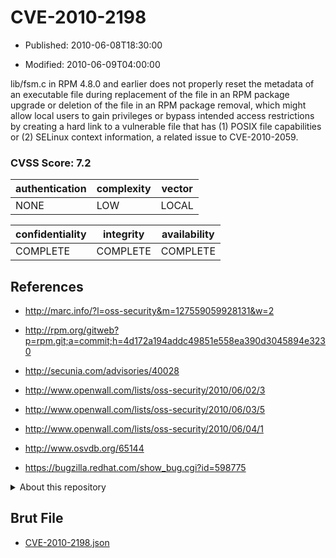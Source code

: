 # CVE-2010-2198

- Published: 2010-06-08T18:30:00

- Modified: 2010-06-09T04:00:00

lib/fsm.c in RPM 4.8.0 and earlier does not properly reset the metadata of an executable file during replacement of the file in an RPM package upgrade or deletion of the file in an RPM package removal, which might allow local users to gain privileges or bypass intended access restrictions by creating a hard link to a vulnerable file that has (1) POSIX file capabilities or (2) SELinux context information, a related issue to CVE-2010-2059.

### CVSS Score: **7.2**

| authentication | complexity | vector |
| --- | --- | --- |
| NONE | LOW | LOCAL |

| confidentiality | integrity | availability |
| --- | --- | --- |
| COMPLETE | COMPLETE | COMPLETE |

## References

* http://marc.info/?l=oss-security&m=127559059928131&w=2

* http://rpm.org/gitweb?p=rpm.git;a=commit;h=4d172a194addc49851e558ea390d3045894e3230

* http://secunia.com/advisories/40028

* http://www.openwall.com/lists/oss-security/2010/06/02/3

* http://www.openwall.com/lists/oss-security/2010/06/03/5

* http://www.openwall.com/lists/oss-security/2010/06/04/1

* http://www.osvdb.org/65144

* https://bugzilla.redhat.com/show_bug.cgi?id=598775

<details>
<summary>About this repository</summary> 

  This repository is part of the project [Live Hack CVE](https://github.com/Live-Hack-CVE). Main website can be found [www.live-hack.org](https://www.live-hack.org) 
  
  Made by [Sn0wAlice](https://github.com/Sn0wAlice) for the people that care about security and need to have a feed of the latest CVEs. Hope you enjoy it, don't forget to star the repo and follow me on [Twitter](https://twitter.com/Sn0wAlice) and [Github](https://github.com/Sn0wAlice). And that is my [personnal website](https://www.alice-snow.me/)

  - [Home Page](https://github.com/Live-Hack-CVE)
  - [Framework](https://github.com/Live-Hack-CVE/cve-framework)
  - [CVE database](https://github.com/Live-Hack-CVE/full_database)
  - [Changelog](https://github.com/Live-Hack-CVE/Changelog)
</details>

## Brut File

* [CVE-2010-2198.json](https://raw.githubusercontent.com/Live-Hack-CVE/full_database/main/cves/2010/CVE-2010-2198.json)

